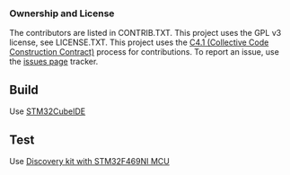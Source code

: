 ### Ownership and License

The contributors are listed in CONTRIB.TXT. This project uses the GPL v3 license, see LICENSE.TXT.
This project uses the [C4.1 (Collective Code Construction Contract)](http://rfc.zeromq.org/spec:22) process for contributions.
To report an issue, use the [issues page](https://github.com/eez-open/eez-flow-template-stm32f469i-disco/issues) tracker.

## Build

Use [STM32CubeIDE](https://www.st.com/en/development-tools/stm32cubeide.html)

## Test

Use [Discovery kit with STM32F469NI MCU](https://www.st.com/en/evaluation-tools/32f469idiscovery.html)